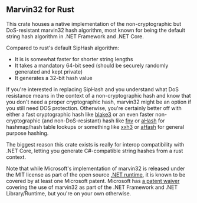 ## Marvin32 for Rust

This crate houses a native implementation of the non-cryptographic but DoS-resistant marvin32 hash algorithm, most known for being the default string hash algorithm in .NET Framework and .NET Core.

Compared to rust's default SipHash algorithm:
  * It is is somewhat faster for shorter string lengths
  * It takes a mandatory 64-bit seed (should be securely randomly generated and kept private)
  * It generates a 32-bit hash value

If you're interested in replacing SipHash and you understand what DoS resistance means in the context of a non-cryptographic hash and know that you don't need a proper cryptographic hash, marvin32 might be an option if you still need DOS protection. Otherwise, you're certainly better off with either a fast cryptographic hash like [blake3](https://crates.io/crates/blake3) or an even faster non-cryptographic (and non-DoS-resistant) hash like [fnv](https://github.com/servo/rust-fnv) or [aHash](https://crates.io/crates/ahash) for hashmap/hash table lookups or something like [xxh3](https://crates.io/crates/xxhash-rust) or [aHash](https://crates.io/crates/ahash) for general purpose hashing.

The biggest reason this crate exists is really for interop compatibility with .NET Core, letting you generate C#-compatible string hashes from a rust context.

Note that while Microsoft's implementation of marvin32 is released under the MIT license as part of the open source [.NET runtime](https://github.com/dotnet/runtime), it is known to be covered by at least one Microsoft patent. Microsoft has [a patent waiver](https://github.com/dotnet/runtime) covering the use of marvin32 as part of the .NET Framework and .NET Library/Runtime, but you're on your own otherwise.
